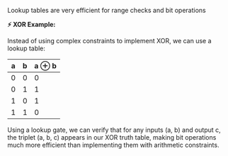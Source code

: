Lookup tables are very efficient for range checks and bit operations

**⚡ XOR Example:**

Instead of using complex constraints to implement XOR, we can use a lookup table:

| a   | b   | a ⊕ b |
| --- | --- | ----- |
| 0   | 0   | 0     |
| 0   | 1   | 1     |
| 1   | 0   | 1     |
| 1   | 1   | 0     |

Using a lookup gate, we can verify that for any inputs (a, b) and output c, the triplet (a, b, c) appears in our XOR truth table, making bit operations much more efficient than implementing them with arithmetic constraints.
